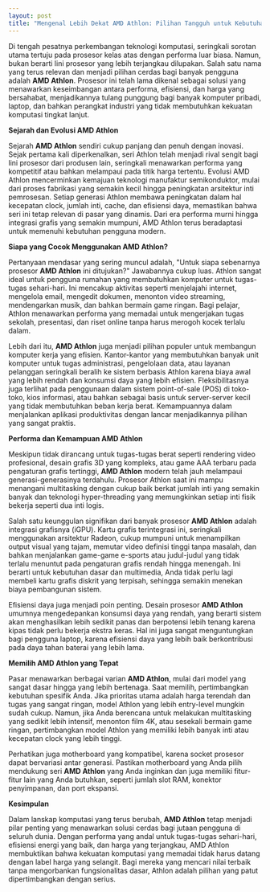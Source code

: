 ```yaml
---
layout: post
title: "Mengenal Lebih Dekat AMD Athlon: Pilihan Tangguh untuk Kebutuhan Sehari-hari"
---
```


Di tengah pesatnya perkembangan teknologi komputasi, seringkali sorotan utama tertuju pada prosesor kelas atas dengan performa luar biasa. Namun, bukan berarti lini prosesor yang lebih terjangkau dilupakan. Salah satu nama yang terus relevan dan menjadi pilihan cerdas bagi banyak pengguna adalah **AMD Athlon**. Prosesor ini telah lama dikenal sebagai solusi yang menawarkan keseimbangan antara performa, efisiensi, dan harga yang bersahabat, menjadikannya tulang punggung bagi banyak komputer pribadi, laptop, dan bahkan perangkat industri yang tidak membutuhkan kekuatan komputasi tingkat lanjut.

**Sejarah dan Evolusi AMD Athlon**

Sejarah **AMD Athlon** sendiri cukup panjang dan penuh dengan inovasi. Sejak pertama kali diperkenalkan, seri Athlon telah menjadi rival sengit bagi lini prosesor dari produsen lain, seringkali menawarkan performa yang kompetitif atau bahkan melampaui pada titik harga tertentu. Evolusi AMD Athlon mencerminkan kemajuan teknologi manufaktur semikonduktor, mulai dari proses fabrikasi yang semakin kecil hingga peningkatan arsitektur inti pemrosesan. Setiap generasi Athlon membawa peningkatan dalam hal kecepatan clock, jumlah inti, cache, dan efisiensi daya, memastikan bahwa seri ini tetap relevan di pasar yang dinamis. Dari era performa murni hingga integrasi grafis yang semakin mumpuni, AMD Athlon terus beradaptasi untuk memenuhi kebutuhan pengguna modern.

**Siapa yang Cocok Menggunakan AMD Athlon?**

Pertanyaan mendasar yang sering muncul adalah, "Untuk siapa sebenarnya prosesor **AMD Athlon** ini ditujukan?" Jawabannya cukup luas. Athlon sangat ideal untuk pengguna rumahan yang membutuhkan komputer untuk tugas-tugas sehari-hari. Ini mencakup aktivitas seperti menjelajahi internet, mengelola email, mengedit dokumen, menonton video streaming, mendengarkan musik, dan bahkan bermain game ringan. Bagi pelajar, Athlon menawarkan performa yang memadai untuk mengerjakan tugas sekolah, presentasi, dan riset online tanpa harus merogoh kocek terlalu dalam.

Lebih dari itu, **AMD Athlon** juga menjadi pilihan populer untuk membangun komputer kerja yang efisien. Kantor-kantor yang membutuhkan banyak unit komputer untuk tugas administrasi, pengelolaan data, atau layanan pelanggan seringkali beralih ke sistem berbasis Athlon karena biaya awal yang lebih rendah dan konsumsi daya yang lebih efisien. Fleksibilitasnya juga terlihat pada penggunaan dalam sistem point-of-sale (POS) di toko-toko, kios informasi, atau bahkan sebagai basis untuk server-server kecil yang tidak membutuhkan beban kerja berat. Kemampuannya dalam menjalankan aplikasi produktivitas dengan lancar menjadikannya pilihan yang sangat praktis.

**Performa dan Kemampuan AMD Athlon**

Meskipun tidak dirancang untuk tugas-tugas berat seperti rendering video profesional, desain grafis 3D yang kompleks, atau game AAA terbaru pada pengaturan grafis tertinggi, **AMD Athlon** modern telah jauh melampaui generasi-generasinya terdahulu. Prosesor Athlon saat ini mampu menangani multitasking dengan cukup baik berkat jumlah inti yang semakin banyak dan teknologi hyper-threading yang memungkinkan setiap inti fisik bekerja seperti dua inti logis.

Salah satu keunggulan signifikan dari banyak prosesor **AMD Athlon** adalah integrasi grafisnya (iGPU). Kartu grafis terintegrasi ini, seringkali menggunakan arsitektur Radeon, cukup mumpuni untuk menampilkan output visual yang tajam, memutar video definisi tinggi tanpa masalah, dan bahkan menjalankan game-game e-sports atau judul-judul yang tidak terlalu menuntut pada pengaturan grafis rendah hingga menengah. Ini berarti untuk kebutuhan dasar dan multimedia, Anda tidak perlu lagi membeli kartu grafis diskrit yang terpisah, sehingga semakin menekan biaya pembangunan sistem.

Efisiensi daya juga menjadi poin penting. Desain prosesor **AMD Athlon** umumnya mengedepankan konsumsi daya yang rendah, yang berarti sistem akan menghasilkan lebih sedikit panas dan berpotensi lebih tenang karena kipas tidak perlu bekerja ekstra keras. Hal ini juga sangat menguntungkan bagi pengguna laptop, karena efisiensi daya yang lebih baik berkontribusi pada daya tahan baterai yang lebih lama.

**Memilih AMD Athlon yang Tepat**

Pasar menawarkan berbagai varian **AMD Athlon**, mulai dari model yang sangat dasar hingga yang lebih bertenaga. Saat memilih, pertimbangkan kebutuhan spesifik Anda. Jika prioritas utama adalah harga terendah dan tugas yang sangat ringan, model Athlon yang lebih entry-level mungkin sudah cukup. Namun, jika Anda berencana untuk melakukan multitasking yang sedikit lebih intensif, menonton film 4K, atau sesekali bermain game ringan, pertimbangkan model Athlon yang memiliki lebih banyak inti atau kecepatan clock yang lebih tinggi.

Perhatikan juga motherboard yang kompatibel, karena socket prosesor dapat bervariasi antar generasi. Pastikan motherboard yang Anda pilih mendukung seri **AMD Athlon** yang Anda inginkan dan juga memiliki fitur-fitur lain yang Anda butuhkan, seperti jumlah slot RAM, konektor penyimpanan, dan port ekspansi.

**Kesimpulan**

Dalam lanskap komputasi yang terus berubah, **AMD Athlon** tetap menjadi pilar penting yang menawarkan solusi cerdas bagi jutaan pengguna di seluruh dunia. Dengan performa yang andal untuk tugas-tugas sehari-hari, efisiensi energi yang baik, dan harga yang terjangkau, AMD Athlon membuktikan bahwa kekuatan komputasi yang memadai tidak harus datang dengan label harga yang selangit. Bagi mereka yang mencari nilai terbaik tanpa mengorbankan fungsionalitas dasar, Athlon adalah pilihan yang patut dipertimbangkan dengan serius.
